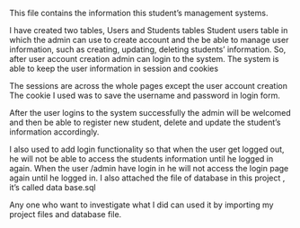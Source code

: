 This file contains the information this student’s management systems.

I have created two tables, Users and Students tables
Student	 users table in which the admin can use to create account and the be able to manage user information, such as creating, updating, deleting students’ information.
So, after user account creation admin can login to the system.
The system is able to keep the user information in session and cookies 

The sessions are across the whole pages except the user account creation
The cookie I used was to save the username and password in login form.

After the user logins to the system successfully the admin will be welcomed and then be able to register new student, delete and update the student’s information accordingly.

I also used to add login functionality so that when the user get logged out, he will not be able to access the students information until he logged in again.
When the user /admin have login in he will not access the login page again until he logged in.
I also attached the file of database in this project , it’s called data base.sql 

Any one who want to investigate what I did can used it by importing my project files and database file. 
  
